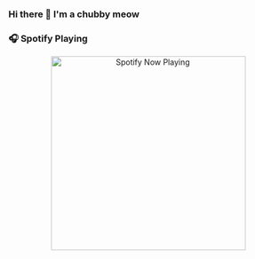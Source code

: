 ### Hi there 👋 I'm a chubby meow

### 🎧 Spotify Playing
<p align="center">
<img src="https://spotify-readme-p-anhtrinh.vercel.app/api/spotify-playing" alt="Spotify Now Playing" width="350" />
 </p>


